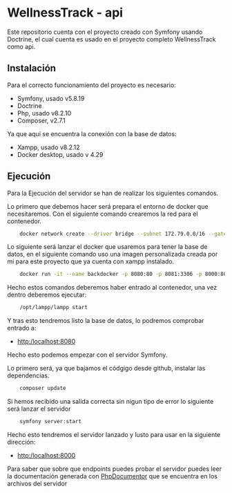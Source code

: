 # WellnessTrack - api

Este repositorio cuenta con el proyecto creado con Symfony usando Doctrine, el cual cuenta es usado en el proyecto completo WellnessTrack como api.

## Instalación

Para el correcto funcionamiento del proyecto es necesario:

- Symfony, usado v5.8.19
- Doctrine
- Php, usado v8.2.10
- Composer, v2.7.1

Ya que aquí se encuentra la conexión con la base de datos:

- Xampp, usado v8.2.12
- Docker desktop, usado v 4.29

## Ejecución

Para la Ejecución del servidor se han de realizar los siguientes comandos.

Lo primero que debemos hacer será prepara el entorno de docker que necesitaremos.
Con el siguiente comando crearemos la red para el contenedor.

```bash
    docker network create --driver bridge --subnet 172.79.0.0/16 --gateway 172.79.0.1 redDocker
```

Lo siguiente será lanzar el docker que usaremos para tener la base de datos, en el siguiente comando uso una imagen personalizada creada por mi para este proyecto que ya cuenta con xampp instalado.

```bash
    docker run -it --name backdocker -p 8080:80 -p 8081:3306 -p 8000:8000 --ip 172.79.0.3 --network red1 -v ../WellnessTrack-api:/home/docker hehedaniel/backcompleto:backterminado
```

Hecho estos comandos deberemos haber entrado al contenedor, una vez dentro deberemos ejecutar:

```bash
    /opt/lampp/lampp start
```

Y tras esto tendremos listo la base de datos, lo podremos comprobar entrado a:

- [http:/localhost:8080](http:/localhost:8080)

Hecho esto podemos empezar con el servidor Symfony.

Lo primero será, ya que bajamos el códgigo desde github, instalar las dependencias.

```bash
    composer update
```

Si hemos recibido una salida correcta sin nigun tipo de error lo siguiente será lanzar el servidor

```bash
    symfony server:start
```

Hecho esto tendremos el servidor lanzado y lusto para usar en la siguiente dirección:

- [http:/localhost:8000](http:/localhost:8000)

Para saber que sobre que endpoints puedes probar el servidor puedes leer la documentación generada con [PhpDocumentor](https://www.phpdoc.org) que se encuentra en los archivos del servidor
